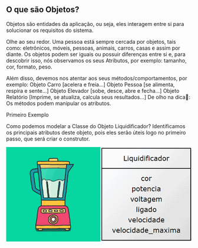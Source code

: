 ## O que são Objetos?

Objetos são entidades da aplicação, ou seja, eles interagem entre si para solucionar os requisitos do sistema.

Olhe ao seu redor. Uma pessoa está sempre cercada por objetos, tais como: eletrônicos, móveis, pessoas, animais, carros, casas e assim por diante. Os objetos podem ser iguais ou possuir diferenças entre si e, para descobrir isso, nós observamos os seus Atributos, por exemplo: tamanho, cor, formato, peso.

Além disso, devemos nos atentar aos seus métodos/comportamentos, por exemplo:
Objeto Carro [acelera e freia...]
Objeto Pessoa [se alimenta, respira e sente...]
Objeto Elevador [sobe, desce, abre e fecha...]
Objeto Relatório [Imprime, se atualiza, calcula seus resultados...]
De olho na dica👀: Os métodos podem manipular os atributos.

Primeiro Exemplo

Como podemos modelar a Classe do Objeto Liquidificador?
Identificamos os principais atributos deste objeto, pois eles serão úteis logo no primeiro passo, que será criar o construtor.

<img src ='blender.gif' />